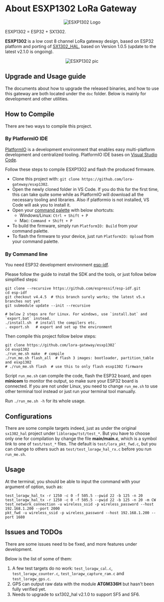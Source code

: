 # About ESXP1302 LoRa Gateway

<p align="center">
  <img src="https://github.com/lora-gateway/esxp1302/raw/main/doc/esxp1302-logo.png" alt="ESXP1302 Logo"/>
</p>

ESXP1302 = ESP32 + SX1302.

**ESXP1302** is a low cost 8 channel LoRa gateway design, based on ESP32 platform and porting of
[SX1302\_HAL](https://github.com/Lora-net/sx1302_hal), based on Version 1.0.5 (update to the latest v2.1.0 is ongoing).

<p align="center">
  <img src="https://github.com/lora-gateway/esxp1302/raw/main/doc/esxp1302.jpg" alt="ESXP1302 pic"/>
</p>

## Upgrade and Usage guide

The documents about how to upgrade the released binaries, and how to use this gateway are both located under the `doc` folder.
Below is mainly for development and other utilities.


## How to Compile

There are two ways to compile this project.

### By PlatformIO IDE

[PlatformIO](https://platformio.org/) is a development environment that enables easy multi-platform development and centralized tooling. PlatformIO IDE bases on [Visual Studio Code](https://code.visualstudio.com/).

Follow these steps to compile ESXP1302 and flash the produced firmware.

- Clone this project with: `git clone https://github.com/lora-gateway/esxp1302`.
- Open the newly cloned folder in VS Code. If you do this for the first time, this can take quite some while as PlatformIO will download all the necessary tooling and libraries. Also if platformio is not installed, VS Code will ask you to install it.
- Open your [command palette](https://code.visualstudio.com/docs/getstarted/userinterface#_command-palette) with below shortcuts:
    - Windows/Linux: `Ctrl + Shift + P`
    - Mac: `Command + Shift + P`
- To build the firmware, simply run `PlatformIO: Build` from your command palette.
- To flash the firmware to your device, just run `PlatformIO: Upload` from your command palette.

### By Command line

You need ESP32 development environment [esp-idf](https://github.com/espressif/esp-idf).

Please follow the guide to install the SDK and the tools, or just follow below simplified steps:
```shell
git clone --recursive https://github.com/espressif/esp-idf.git
cd esp-idf
git checkout v4.4.5  # this branch surely works; the latest v5.x branches not yet
git submodule update --init --recursive

# below 2 steps are for Linux. For windows, use `install.bat` and `export.bat` instead.
./install.sh  # install the compilers etc.
. export.sh   # export and set up the environment
```

Then compile this project follow below steps:
```shell
git clone https://github.com/lora-gateway/esxp1302`
cd esxp1302
./run_me.sh make  # compile
./run_me.sh flash_all  # flash 3 images: bootloader, partition_table and esxp1302
# ./run_me.sh flash  # use this to only flash esxp1302 firmware
```

Script `run_me.sh` can compile the code, flash the ESP32 board, and open **minicom** to monitor the output, so make sure your ESP32 board is connected.
If you are not under Linux, you need to change `run_me.sh` to use other terminal tool instead or just run your terminal tool manually.

Run `./run_me.sh -h` for its whole usage.


## Configurations

There are some compile targets indeed, just as under the original `sx1302_hal` project under `libloragw/tst/test_*`.
But you have to choose only one for compilation by change the file **main/main.c**, which is a symbol link to one of `test/test_*` files.
The default is `test/lora_pkt_fwd.c`, but you can change to others such as `test/test_loragw_hal_rx.c` before you run `run_me.sh`.


## Usage

At the terminal, you should be able to input the command with your argument of option, such as:
```shell
test_loragw_hal_tx -r 1250 -c 0 -f 505.5 --pwid 22 -b 125 -n 20
test_loragw_hal_tx -r 1250 -c 0 -f 505.5 --pwid 22 -b 125 -n 20 -m CW
test_network_connection -u wireless_ssid -p wireless_password --host 192.168.1.200 --port 2000
pkt_fwd -u wireless_ssid -p wireless_password --host 192.168.1.200 --port 1680
```


## Issues and TODOs

There are some issues need to be fixed, and more features under development.

Below is the list of some of them:
1. A few test targets do no work: `test_loragw_cal.c`, `test_loragw_counter.c`, `test_loragw_capture_ram.c` and `test_loragw_gps.c`.
2. GPS can output raw data with the module **ATGM336H** but hasn't been fully verified yet.
3. Needs to upgrade to sx1302\_hal v2.1.0 to support SF5 and SF6.
